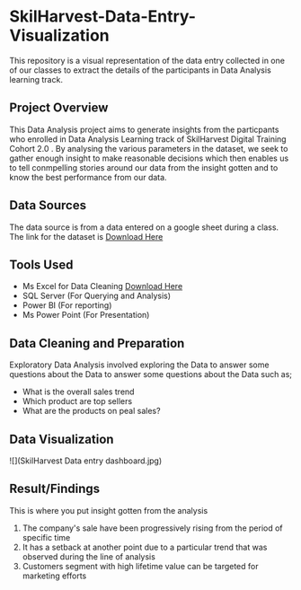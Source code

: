 # SkilHarvest-Data-Entry-Visualization
This repository is a visual representation of the data entry collected in one of our classes to extract the details of the participants in Data Analysis learning track.


## Project Overview

This Data Analysis project aims to generate insights from the particpants who enrolled in Data Analysis Learning track of SkilHarvest Digital Training Cohort 2.0 . By analysing the various parameters in the dataset, we seek to gather enough insight to make reasonable decisions which then enables us to tell conmpelling stories around our data from the insight gotten and to know the best performance from our data.

## Data Sources
The data source is from a data entered on a google sheet during a class. The link for the dataset is [Download Here](https://docs.google.com/spreadsheets/d/1j683Iej1rexP0ZklCt4CQSEjTZpUGAfhIirowQNtk80/edit?usp=sharing)

## Tools Used
- Ms Excel for Data Cleaning [Download Here](https:/www.microsoft.com)
- SQL Server (For Querying and Analysis)
- Power BI (For reporting)
- Ms Power Point (For Presentation)

## Data Cleaning and Preparation

Exploratory Data Analysis involved exploring the Data to answer some questions about the Data to answer some questions about the Data such as;
  - What is the overall sales trend
  - Which product are top sellers
  - What are the products on peal sales?

## Data Visualization
![](SkilHarvest Data entry dashboard.jpg)


## Result/Findings
  This is where you put insight gotten from the analysis 
1. The company's sale have been progressively rising from the period of specific time
2. It has a setback at another point due to a particular trend that was observed during the line of analysis
3. Customers segment with high lifetime value can be targeted for marketing efforts
  


